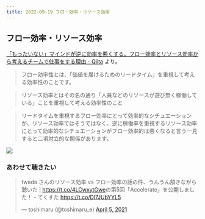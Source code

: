 ```yaml
---
title: 2022-09-19 フロー効率・リソース効率
---
```


## フロー効率・リソース効率

[「もったいない」マインドが逆に効率を悪くする。フロー効率とリソース効率から考えるチームで仕事をする理由 - Qiita](https://qiita.com/hirokidaichi/items/f59e611772c02f2e74ee) より。

> フロー効率性とは、「価値を届けるためのリードタイム」を重視して考える効率性のことです。

> リソース効率とはその名の通り「人員などのリソースが遊び無く稼働している」ことを重視して考える効率性のこと

> リードタイムを重視するフロー効率にとって効率的なシチュエーションが、リソース効率ではそうではなく、逆に稼働率を重視するリソース効率にとって効率的なシチュエーションがフロー効率的は悪くなると言う一見すると二項対立的な関係があります。

![](https://camo.qiitausercontent.com/f8d04bc8d05486ac0394e2fc02d9f6af7730a35a/68747470733a2f2f71696974612d696d6167652d73746f72652e73332e61702d6e6f727468656173742d312e616d617a6f6e6177732e636f6d2f302f33353637312f62323463643232622d623163632d373633632d346533392d6662633932343935363838302e706e67)

### あわせて聴きたい

<blockquote class="twitter-tweet"><p lang="ja" dir="ltr">twada さんのリソース効率 vs フロー効率の話の件、うんうん頷きながら聴いた | <a href="https://t.co/4LCwxytGwe">https://t.co/4LCwxytGwe</a>の第5回「Accelerate」を公開しました！ - てくすた <a href="https://t.co/Dl7JUbYYL5">https://t.co/Dl7JUbYYL5</a></p>&mdash; toshimaru (@toshimaru_e) <a href="https://twitter.com/toshimaru_e/status/1379045576994476033?ref_src=twsrc%5Etfw">April 5, 2021</a></blockquote> <script async src="https://platform.twitter.com/widgets.js" charset="utf-8"></script>
